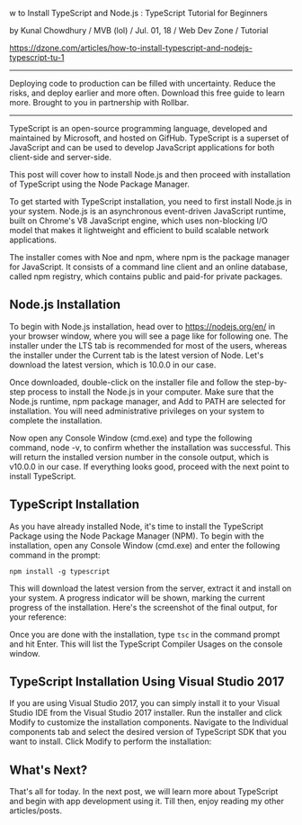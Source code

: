 
w to Install TypeScript and Node.js : TypeScript Tutorial for Beginners

by Kunal Chowdhury / MVB (lol) / Jul. 01, 18 / Web Dev Zone / Tutorial 

https://dzone.com/articles/how-to-install-typescript-and-nodejs-typescript-tu-1

***

Deploying code to production can be filled with uncertainty. Reduce the risks, and deploy earlier and more often. Download this free guide to learn more. Brought to you in partnership with Rollbar.

***

TypeScript is an open-source programming language, developed and maintained by Microsoft, and hosted on GifHub. TypeScript is a superset of JavaScript and can be used to develop JavaScript applications for both client-side and server-side.

This post will cover how to install Node.js and then proceed with installation of TypeScript using the Node Package Manager.

To get started with TypeScript installation, you need to first install Node.js in your system. Node.js is an asynchronous event-driven JavaScript runtime, built on Chrome's V8 JavaScript engine, which uses non-blocking I/O model that makes it lightweight and efficient to build scalable network applications.

The installer comes with Noe and npm, where npm is the package manager for JavaScript. It consists of a command line client and an online database, called npm registry, which contains public and paid-for private packages.

## Node.js Installation

To begin with Node.js installation, head over to https://nodejs.org/en/ in your browser window, where you will see a page like for following one. The installer under the LTS tab is recommended for most of the users, whereas the installer under the Current tab is the latest version of Node. Let's download the latest version, which is 10.0.0 in our case.

Once downloaded, double-click on the installer file and follow the step-by-step process to install the Node.js in your computer. Make sure that the Node.js runtime, npm package manager, and Add to PATH are selected for installation. You will need administrative privileges on your system to complete the installation.

Now open any Console Window (cmd.exe) and type the following command, node -v, to confirm whether the installation was successful. This will return the installed version number in the console output, which is v10.0.0 in our case. If everything looks good, proceed with the next point to install TypeScript.

## TypeScript Installation

As you have already installed Node, it's time to install the TypeScript Package using the Node Package Manager (NPM). To begin with the installation, open any Console Window (cmd.exe) and enter the following command in the prompt:

```
npm install -g typescript
```

This will download the latest version from the server, extract it and install on your system. A progress indicator will be shown, marking the current progress of the   installation. Here's the screenshot of the final output, for your reference:

Once you are done with the installation, type `tsc` in the command prompt and hit Enter. This will list the TypeScript Compiler Usages on the console window.


## TypeScript Installation Using Visual Studio 2017

If you are using Visual Studio 2017, you can simply install it to your Visual Studio IDE from the Visual Studio 2017 installer. Run the installer and click Modify to customize the installation components. Navigate to the Individual components tab and select the desired version of TypeScript SDK that you want to install. Click Modify to perform the installation:

## What's Next?

That's all for today. In the next post, we will learn more about TypeScript and begin with app development using it. Till then, enjoy reading my other articles/posts.


